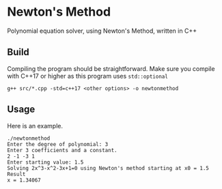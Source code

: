 # Newton's Method

Polynomial equation solver, using Newton's Method, written in C++

## Build

Compiling the program should be straightforward. Make sure you compile with C++17 or higher as this program uses `std::optional`

`g++ src/*.cpp -std=c++17 <other options> -o newtonmethod`

## Usage

Here is an example.

```
./newtonmethod
Enter the degree of polynomial: 3
Enter 3 coefficients and a constant.
2 -1 -3 1
Enter starting value: 1.5
Solving 2x^3-x^2-3x+1=0 using Newton's method starting at x0 = 1.5
Result
x = 1.34067
```
